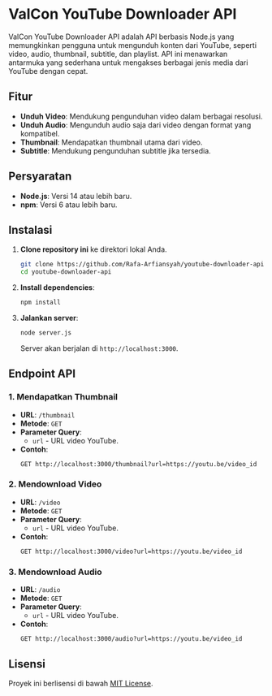 # ValCon YouTube Downloader API

ValCon YouTube Downloader API adalah API berbasis Node.js yang memungkinkan pengguna untuk mengunduh konten dari YouTube, seperti video, audio, thumbnail, subtitle, dan playlist. API ini menawarkan antarmuka yang sederhana untuk mengakses berbagai jenis media dari YouTube dengan cepat.

## Fitur
- **Unduh Video**: Mendukung pengunduhan video dalam berbagai resolusi.
- **Unduh Audio**: Mengunduh audio saja dari video dengan format yang kompatibel.
- **Thumbnail**: Mendapatkan thumbnail utama dari video.
- **Subtitle**: Mendukung pengunduhan subtitle jika tersedia.

## Persyaratan
- **Node.js**: Versi 14 atau lebih baru.
- **npm**: Versi 6 atau lebih baru.

## Instalasi

1. **Clone repository ini** ke direktori lokal Anda.
   ```bash
   git clone https://github.com/Rafa-Arfiansyah/youtube-downloader-api.git
   cd youtube-downloader-api
   ```

2. **Install dependencies**:
   ```bash
   npm install
   ```

3. **Jalankan server**:
   ```bash
   node server.js
   ```
   Server akan berjalan di `http://localhost:3000`.

## Endpoint API

### 1. Mendapatkan Thumbnail
   - **URL**: `/thumbnail`
   - **Metode**: `GET`
   - **Parameter Query**: 
     - `url` - URL video YouTube.
   - **Contoh**:
     ```http
     GET http://localhost:3000/thumbnail?url=https://youtu.be/video_id
     ```

### 2. Mendownload Video
   - **URL**: `/video`
   - **Metode**: `GET`
   - **Parameter Query**: 
     - `url` - URL video YouTube.
   - **Contoh**:
     ```http
     GET http://localhost:3000/video?url=https://youtu.be/video_id
     ```

### 3. Mendownload Audio
   - **URL**: `/audio`
   - **Metode**: `GET`
   - **Parameter Query**:
     - `url` - URL video YouTube.
   - **Contoh**:
     ```http
     GET http://localhost:3000/audio?url=https://youtu.be/video_id
     ```


## Lisensi
Proyek ini berlisensi di bawah [MIT License](LICENSE).
